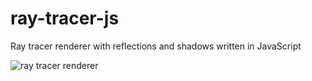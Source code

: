 # ray-tracer-js
Ray tracer renderer with reflections and shadows written in JavaScript

![ray tracer renderer](https://user-images.githubusercontent.com/19667089/38229581-6b13d2b6-36d7-11e8-9180-232961ade7b5.jpg)
